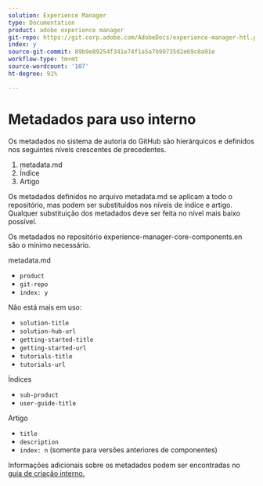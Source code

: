 ```yaml
---
solution: Experience Manager
type: Documentation
product: adobe experience manager
git-repo: https://git.corp.adobe.com/AdobeDocs/experience-manager-htl.pt-BR
index: y
source-git-commit: 89b9e89254f341e74f1a5a7b99735d2e69c8a91e
workflow-type: tm+mt
source-wordcount: '107'
ht-degree: 91%

---
```



# Metadados para uso interno

Os metadados no sistema de autoria do GitHub são hierárquicos e definidos nos seguintes níveis crescentes de precedentes.

1. metadata.md
1. Índice
1. Artigo

Os metadados definidos no arquivo metadata.md se aplicam a todo o repositório, mas podem ser substituídos nos níveis de índice e artigo. Qualquer substituição dos metadados deve ser feita no nível mais baixo possível.

Os metadados no repositório experience-manager-core-components.en são o mínimo necessário.

metadata.md

* `product`
* `git-repo`
* `index: y`

Não está mais em uso:

* `solution-title`
* `solution-hub-url`
* `getting-started-title`
* `getting-started-url`
* `tutorials-title`
* `tutorials-url`

Índices

* `sub-product`
* `user-guide-title`

Artigo

* `title`
* `description`
* `index: n` (somente para versões anteriores de componentes)

Informações adicionais sobre os metadados podem ser encontradas no [guia de criação interno.](https://experienceleague.adobe.com/docs/authoring-guide-exl/using/authoring/features/metadata.html#solution)
